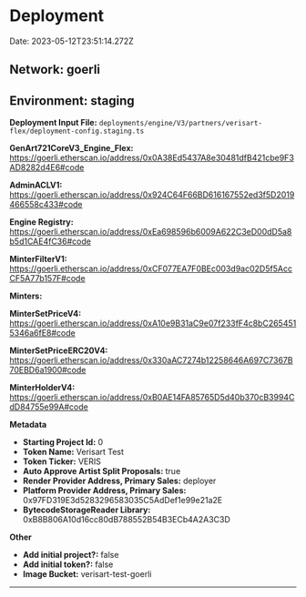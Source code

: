 
# Deployment

Date: 2023-05-12T23:51:14.272Z

## **Network:** goerli

## **Environment:** staging

**Deployment Input File:** `deployments/engine/V3/partners/verisart-flex/deployment-config.staging.ts`

**GenArt721CoreV3_Engine_Flex:** https://goerli.etherscan.io/address/0x0A38Ed5437A8e30481dfB421cbe9F3AD8282d4E6#code

**AdminACLV1:** https://goerli.etherscan.io/address/0x924C64F66BD616167552ed3f5D2019466558c433#code

**Engine Registry:** https://goerli.etherscan.io/address/0xEa698596b6009A622C3eD00dD5a8b5d1CAE4fC36#code

**MinterFilterV1:** https://goerli.etherscan.io/address/0xCF077EA7F0BEc003d9ac02D5f5AccCF5A77b157F#code

**Minters:**

**MinterSetPriceV4:** https://goerli.etherscan.io/address/0xA10e9B31aC9e07f233fF4c8bC2654515346a6fE8#code

**MinterSetPriceERC20V4:** https://goerli.etherscan.io/address/0x330aAC7274b12258646A697C7367B70EBD6a1900#code

**MinterHolderV4:** https://goerli.etherscan.io/address/0xB0AE14FA85765D5d40b370cB3994CdD84755e99A#code



**Metadata**

- **Starting Project Id:** 0
- **Token Name:** Verisart Test
- **Token Ticker:** VERIS
- **Auto Approve Artist Split Proposals:** true
- **Render Provider Address, Primary Sales:** deployer
- **Platform Provider Address, Primary Sales:** 0x97FD319E3d5283296583035C5AdDef1e99e21a2E
- **BytecodeStorageReader Library:** 0xB8B806A10d16cc80dB788552B54B3ECb4A2A3C3D

**Other**

- **Add initial project?:** false
- **Add initial token?:** false
- **Image Bucket:** verisart-test-goerli

---

